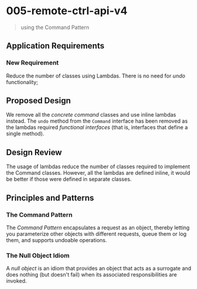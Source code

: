 # 005-remote-ctrl-api-v4
> using the Command Pattern

## Application Requirements

### New Requirement
Reduce the number of classes using Lambdas. There is no need for *undo* functionality;

## Proposed Design
We remove all the *concrete command* classes and use inline lambdas instead. The `undo` method from the `Command` interface has been removed as the lambdas required *functional interfaces* (that is, interfaces that define a single method).

## Design Review
The usage of lambdas reduce the number of classes required to implement the Command classes. However, all the lambdas are defined inline, it would be better if those were defined in separate classes.


## Principles and Patterns

### The Command Pattern
The *Command Pattern* encapsulates a request as an object, thereby letting you parameterize other objects with different requests, queue them or log them, and supports undoable operations.

### The Null Object Idiom
A *null object* is an idiom that provides an object that acts as a surrogate and does nothing (but doesn't fail) when its associated responsibilities are invoked. 